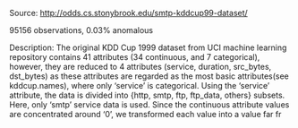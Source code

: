 Source: 
http://odds.cs.stonybrook.edu/smtp-kddcup99-dataset/

95156 observations, 0.03% anomalous

Description:
The original KDD Cup 1999 dataset from UCI machine learning repository contains 41 attributes (34 continuous, and 7 categorical), however, they are reduced to 4 attributes (service, duration, src_bytes, dst_bytes) as these attributes are regarded as the most basic attributes(see kddcup.names), where only ‘service’ is categorical. Using the ‘service’ attribute, the data is divided into {http, smtp, ftp, ftp_data, others} subsets. Here, only ‘smtp’ service data is used. Since the continuous attribute values are concentrated around ‘0’, we transformed each value into a value far fr